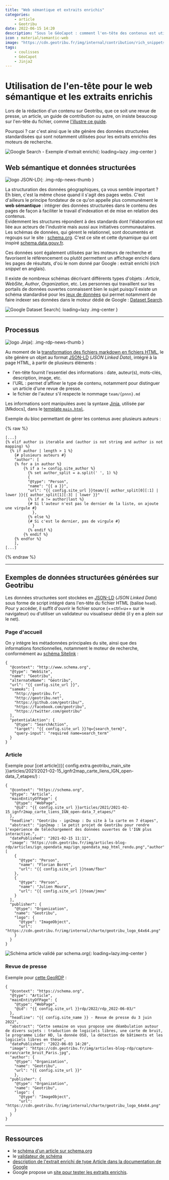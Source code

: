 ```yaml
---
title: "Web sémantique et extraits enrichis"
categories:
    - article
    - Geotribu
date: 2022-06-15 14:20
description: "Sous le GéoCapot : comment l'en-tête des contenus est utilisé pour générer des données structurées et extraits enrichis."
icon : material/semantic-web
image: "https://cdn.geotribu.fr/img/internal/contribution/rich_snippets/seo_extrait_enrichi_article_multi-auteurs.png"
tags:
    - coulisses
    - GéoCapot
    - Jinja2
---
```


# Utilisation de l'en-tête pour le web sémantique et les extraits enrichis

Lors de la rédaction d'un contenu sur Geotribu, que ce soit une revue de presse, un article, un guide de contribution ou autre, on insiste beaucoup sur l'en-tête du fichier, comme [l'illustre ce guide](/guides/metadata_yaml_frontmatter/).

Pourquoi ? car c'est ainsi que le site génère des données structurées standardisées qui sont notamment utilisées pour les extraits enrichis des moteurs de recherche.

![Google Search - Exemple d'extrait enrichi](https://cdn.geotribu.fr/img/internal/contribution/rich_snippets/extrait_enrichi_google_dashboard_qgis.webp "Extrait enrichi sur une recherche Google"){: loading=lazy .img-center }

## Web sémantique et données structurées

![logo JSON-LD](https://cdn.geotribu.fr/img/logos-icones/programmation/json-ld.webp "logo JSON-LD"){: .img-rdp-news-thumb }

La structuration des données géographiques, ça vous semble important ? Eh bien, c'est la même chose quand il s'agit des pages webs. C'est d'ailleurs le principe fondateur de ce qu'on appelle plus communément le **web sémantique** : intégrer des données structurées dans le contenu des pages de façon à faciliter le travail d'indexation et de mise en relation des contenus.  
Evidemment les structures répondent à des standards dont l'élaboration est liée aux acteurs de l'industrie mais aussi aux initiatives communautaires. Les schémas de données, qui gèrent le relationnel, sont documentés et regoups sur le site : [schema.org](https://schema.org/). C'est ce site et cette dynamique qui ont inspiré [schema.data.gouv.fr](https://schema.data.gouv.fr/).

Ces données sont également utilisées par les moteurs de recherche et favorisent le référencement ou plutôt permettent un affichage enrichi dans les pages de résultats, d'où le nom donné par Google : extrait enrichi (_rich snippet_ en anglais).

Il existe de nombreux schémas décrivant différents types d'objets : _Article_, _WebSite_, _Author_, _Organization_, etc. Les personnes qui travaillent sur les portails de données ouvertes connaissent bien le sujet puisqu'il existe un schéma standardisé pour les [jeux de données](https://schema.org/Dataset) qui permet notamment de faire indexer ses données dans le moteur dédié de Google : [Dataset Search](https://datasetsearch.research.google.com/).

![Google Dataset Search](https://cdn.geotribu.fr/img/internal/contribution/rich_snippets/google_dataset_search_exemple_bornes_elec.webp "Google Dataset Search"){: loading=lazy .img-center }

----

## Processus

![logo Jinja](https://cdn.geotribu.fr/img/logos-icones/logiciels_librairies/jinja.png "logo Jinja"){: .img-rdp-news-thumb }

Au moment de la [transformation des fichiers markdown en fichiers HTML](/internal/markdown_engine/), le site génère un objet au format [JSON-LD] (_JSON Linked Data_), intégré à la page HTML, à partir de plusieurs éléments :

- l'en-tête fournit l'essentiel des informations : date, auteur(s), mots-clés, description, image, etc.
- l'URL : permet d'affiner le type de contenu, notamment pour distinguer un article d'une revue de presse.
- le fichier de l'auteur s'il respecte le nommage `team/{pnnn}.md`

Les informations sont manipulées avec la syntaxe [Jinja](https://fr.wikipedia.org/wiki/Jinja_(moteur_de_template)), utilisée par [Mkdocs], dans le [template `main.html`](https://github.com/geotribu/website/blob/master/content/theme/main.html).

Exemple du bloc permettant de gérer les contenus avec plusieurs auteurs :

{% raw %}

```jinja linenums="1"
[...]
{% elif author is iterable and (author is not string and author is not mapping) %}
  {% if author | length > 1 %}
    {# plusieurs auteurs #}
    "author": [
    {% for a in author %}
        {% if a != config.site_author %}
          {% set author_split = a.split(' ', 1) %}
          {
          "@type": "Person",
          "name": "{{ a }}",
          "url": "{{ config.site_url }}team/{{ author_split[0][:1] | lower }}{{ author_split[1][:3] | lower }}"
          {% if a != author|last %}
          {# Si l'auteur n'est pas le dernier de la liste, on ajoute une virgule #}
            },
          {% else %}
          {# Si c'est le dernier, pas de virgule #}
            }
          {% endif %}
        {% endif %}
    {% endfor %}
    ],
[...]
```

{% endraw %}

----

## Exemples de données structurées générées sur Geotribu

Les données structurées sont stockées en [JSON-LD] (_JSON Linked Data_) sous forme de script intégré dans l'en-tête du fichier HTML (balise `head`). Pour y accéder, il suffit d'ouvrir le fichier source (++ctrl+u++ sur le navigateur) ou d'utiliser un validateur ou visualiseur dédié (il y en a plein sur le net).

### Page d'accueil

On y intègre les métadonnées principales du site, ainsi que des informations fonctionnelles, notamment le moteur de recherche, conformément au [schéma Sitelink](https://developers.google.com/search/docs/advanced/structured-data/sitelinks-searchbox) :

```jsonld linenums="1"
{
  "@context": "http://www.schema.org",
  "@type": "WebSite",
  "name": "Geotribu",
  "alternateName": "Géotribu",
  "url": "{{ config.site_url }}",
  "sameAs": [
    "http://geotribu.fr",
    "http://geotribu.net",
    "https://github.com/geotribu/",
    "https://facebook.com/geotribu",
    "https://twitter.com/geotribu"
  ],
  "potentialAction": {
    "@type": "SearchAction",
    "target": "{{ config.site_url }}?q={search_term}",
    "query-input": "required name=search_term"
  }
}
```

### Article

Exemple pour [cet article]({{ config.extra.geotribu_main_site }}articles/2021/2021-02-15_ignfr2map_carte_liens_IGN_open-data_7_etapes/) :

```jsonld linenums="1"
{
  "@context": "https://schema.org",
  "@type": "Article",
  "mainEntityOfPage": {
    "@type": "WebPage",
    "@id": "{{ config.site_url }}articles/2021/2021-02-15_ignfr2map_carte_liens_IGN_open-data_7_etapes/"
  },
  "headline": "Geotribu - ign2map : Du site à la carte en 7 étapes",
  "abstract": "ign2map : le petit projet de Geotribu pour rendre l’expérience de téléchargement des données ouvertes de l'IGN plus interactive.",
  "datePublished": "2021-02-15 11:11",
  "image": "https://cdn.geotribu.fr/img/articles-blog-rdp/articles/ign_opendata_map/ign_opendata_map_html_rendu.png","author": [
    {
      "@type": "Person",
      "name": "Florian Boret",
      "url": "{{ config.site_url }}team/fbor"
    },
    {
      "@type": "Person",
      "name": "Julien Moura",
      "url": "{{ config.site_url }}team/jmou"
    }
  ],
  "publisher": {
    "@type": "Organization",
    "name": "Geotribu",
    "logo": {
      "@type": "ImageObject",
      "url": "https://cdn.geotribu.fr/img/internal/charte/geotribu_logo_64x64.png"
    }
  }
}
```

![Schéma article validé par schema.org](https://cdn.geotribu.fr/img/internal/contribution/rich_snippets/seo_extrait_enrichi_article_multi-auteurs.png "Schéma article validé par schema.org"){: loading=lazy.img-center }

### Revue de presse

Exemple pour [cette GeoRDP](/rdp/2022/rdp_2022-06-03/) :

```jsonld linenums="1"
{
  "@context": "https://schema.org",
  "@type": "Article",
  "mainEntityOfPage": {
    "@type": "WebPage",
    "@id": "{{ config.site_url }}rdp/2022/rdp_2022-06-03/"
  },
  "headline": "{{ config.site_name }} - Revue de presse du 3 juin 2022",
  "abstract": "Cette semaine on vous propose une déambulation autour de divers sujets : traduction de logiciels libres, une carte de bruit, le programme Lidar HD, la donnée OSO, la détection de bâtiments et les logiciels libres en thèse",
  "datePublished": "2022-06-03 14:20",
  "image": "https://cdn.geotribu.fr/img/articles-blog-rdp/capture-ecran/carte_bruit_Paris.jpg",
  "author": {
    "@type": "Organization",
    "name": "Geotribu",
    "url": "{{ config.site_url }}"
    },
  "publisher": {
    "@type": "Organization",
    "name": "Geotribu",
    "logo": {
      "@type": "ImageObject",
      "url": "https://cdn.geotribu.fr/img/internal/charte/geotribu_logo_64x64.png"
    }
  }
}
```

----

## Ressources

- le [schéma d'un article sur schema.org](https://schema.org/Article)
- le [validateur de schéma](https://validator.schema.org/)
- [description de l'extrait enrichi de type Article dans la documentation de Google](https://developers.google.com/search/docs/advanced/structured-data/article/)
- Google propose un [site pour tester les extraits enrichis](https://search.google.com/test/rich-results).

<!-- Liens de référence -->
[JSON-LD]: https://json-ld.org/
